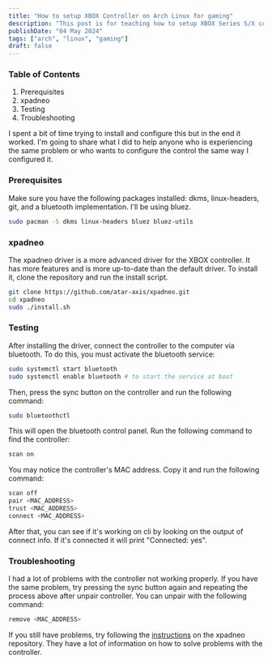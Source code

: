 ```yaml
---
title: "How to setup XBOX Controller on Arch Linux for gaming"
description: "This post is for teaching how to setup XBOX Series S/X controller on Arch and how to do troubleshooting." 
publishDate: "04 May 2024"
tags: ["arch", "linux", "gaming"]
draft: false
---
```


### Table of Contents

1. Prerequisites
2. xpadneo
3. Testing
4. Troubleshooting

I spent a bit of time trying to install and configure this but in the end it worked. I'm going to share what I did to help anyone who is experiencing the same problem or who wants to configure the control the same way I configured it.

### Prerequisites

Make sure you have the following packages installed: dkms, linux-headers, git, and a bluetooth implementation. I'll be using bluez.

```bash
sudo pacman -S dkms linux-headers bluez bluez-utils
```

### xpadneo

The xpadneo driver is a more advanced driver for the XBOX controller. It has more features and is more up-to-date than the default driver. To install it, clone the repository and run the install script.

```bash
git clone https://github.com/atar-axis/xpadneo.git
cd xpadneo
sudo ./install.sh
```

### Testing

After installing the driver, connect the controller to the computer via bluetooth. To do this, you must activate the bluetooth service:

```bash
sudo systemctl start bluetooth
sudo systemctl enable bluetooth # to start the service at boot
```

Then, press the sync button on the controller and run the following command:

```bash
sudo bluetoothctl
```

This will open the bluetooth control panel. Run the following command to find the controller:

```bash
scan on
```

You may notice the controller's MAC address. Copy it and run the following command:

```bash
scan off
pair <MAC_ADDRESS>
trust <MAC_ADDRESS>
connect <MAC_ADDRESS>
```

After that, you can see if it's working on cli by looking on the output of connect info. If it's connected it will print "Connected: yes".

### Troubleshooting

I had a lot of problems with the controller not working properly. If you have the same problem, try pressing the sync button again and repeating the process above after unpair controller.
You can unpair with the following command:

```bash
remove <MAC_ADDRESS>
```

If you still have problems, try following the [instructions](https://atar-axis.github.io/xpadneo/#troubleshooting) on the xpadneo repository. They have a lot of information on how to solve problems with the controller.